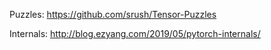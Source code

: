 Puzzles: https://github.com/srush/Tensor-Puzzles

Internals: http://blog.ezyang.com/2019/05/pytorch-internals/
